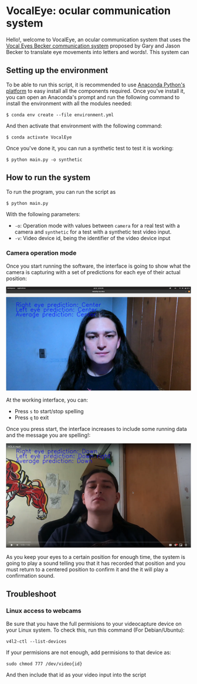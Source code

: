 # VocalEye: ocular communication system #

Hello!, welcome to VocalEye, an ocular communication system that uses the [Vocal Eyes Becker communication system](https://patient-innovation.com/post/1705) proposed by Gary and Jason Becker to translate eye movements into letters and words!. This system can 

## Setting up the environment ##
To be able to run this script, it is recommended to use [Anaconda Python's platform](https://www.anaconda.com/) to easy install all the components required. Once you've install it, you can open an Anaconda's prompt and run the following command to install the environment with all the modules needed:

```
$ conda env create --file environment.yml
```

And then activate that environment with the following command:

```
$ conda activate VocalEye
```

Once you've done it, you can run a synthetic test to test it is working:

```
$ python main.py -o synthetic
```

## How to run the system ##

To run the program, you can run the script as

```
$ python main.py
```

With the following parameters:

- `-o`: Operation mode with values between `camera` for a real test with a camera and `synthetic` for a test with a synthetic test video input.
- `-v`: Video device id, being the identifier of the video device input

### Camera operation mode ###

Once you start running the software, the interface is going to show what the camera is capturing with a set of predictions for each eye of their actual position:

![Interface](./resources/images/interface_1.png)  

At the working interface, you can:
- Press `s` to start/stop spelling
- Press `q` to exit

Once you press start, the interface increases to include some running data and the message you are spelling!:

[![Video test](./resources/images/interface_2.png)](https://drive.google.com/file/d/132PIQtCAUbX43Us5XJNVW4IOhV3fo87b/view?usp=drive_link)


As you keep your eyes to a certain position for enough time, the system is going to play a sound telling you that it has recorded that position and you must return to a centered position to confirm it and the it will play a confirmation sound.

## Troubleshoot ##

### Linux access to webcams ###

Be sure that you have the full permisions to your videocapture device on your Linux system. To check this, run this command (For Debian/Ubuntu):

```
v4l2-ctl --list-devices
```

If your permisions are not enough, add permisions to that device as:
```
sudo chmod 777 /dev/video{id}
```

And then include that id as your video input into the script